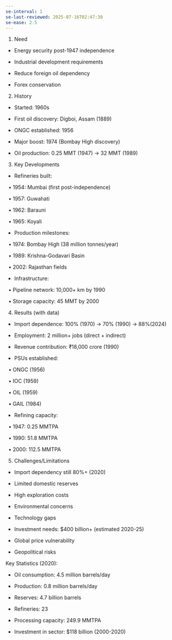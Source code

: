 ```yaml
---
se-interval: 1
se-last-reviewed: 2025-07-16T02:47:30
se-ease: 2.5
---
```



1. Need

- Energy security post-1947 independence

- Industrial development requirements

- Reduce foreign oil dependency

- Forex conservation

2. History

- Started: 1960s

- First oil discovery: Digboi, Assam (1889)

- ONGC established: 1956

- Major boost: 1974 (Bombay High discovery)

- Oil production: 0.25 MMT (1947) → 32 MMT (1989)

3. Key Developments

- Refineries built:

  • 1954: Mumbai (first post-independence)

  • 1957: Guwahati

  • 1962: Barauni

  • 1965: Koyali

- Production milestones:

  • 1974: Bombay High (38 million tonnes/year)

  • 1989: Krishna-Godavari Basin

  • 2002: Rajasthan fields

- Infrastructure:

  • Pipeline network: 10,000+ km by 1990

  • Storage capacity: 45 MMT by 2000

4. Results (with data)

- Import dependence: 100% (1970) → 70% (1990) -> 88%(2024)

- Employment: 2 million+ jobs (direct + indirect)

- Revenue contribution: ₹18,000 crore (1990)

- PSUs established:

  • ONGC (1956)

  • IOC (1959)

  • OIL (1959)

  • GAIL (1984)

- Refining capacity:

  • 1947: 0.25 MMTPA

  • 1990: 51.8 MMTPA

  • 2000: 112.5 MMTPA

5. Challenges/Limitations

- Import dependency still 80%+ (2020)

- Limited domestic reserves

- High exploration costs

- Environmental concerns

- Technology gaps

- Investment needs: $400 billion+ (estimated 2020-25)

- Global price vulnerability

- Geopolitical risks

Key Statistics (2020):

- Oil consumption: 4.5 million barrels/day

- Production: 0.8 million barrels/day

- Reserves: 4.7 billion barrels

- Refineries: 23

- Processing capacity: 249.9 MMTPA

- Investment in sector: $118 billion (2000-2020)
